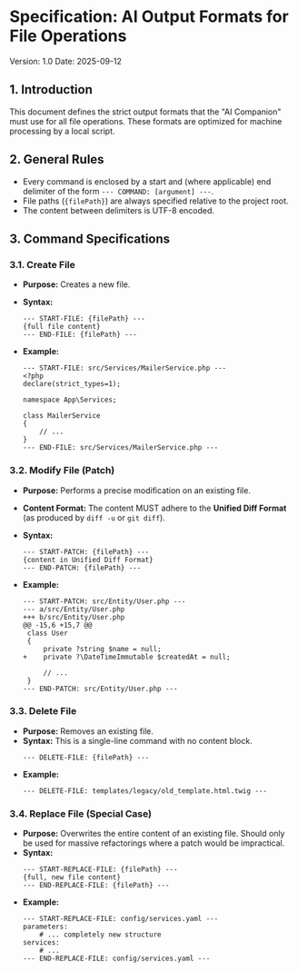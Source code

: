 # Specification: AI Output Formats for File Operations

Version: 1.0
Date: 2025-09-12

## 1. Introduction

This document defines the strict output formats that the "AI Companion" must use for all file operations. These formats
are optimized for machine processing by a local script.

## 2. General Rules

- Every command is enclosed by a start and (where applicable) end delimiter of the form `--- COMMAND: [argument] ---`.
- File paths (`{filePath}`) are always specified relative to the project root.
- The content between delimiters is UTF-8 encoded.

## 3. Command Specifications

### 3.1. Create File

- **Purpose:** Creates a new file.
- **Syntax:**
  ```
  --- START-FILE: {filePath} ---
  {full file content}
  --- END-FILE: {filePath} ---
  ```
- **Example:**

  ```
  --- START-FILE: src/Services/MailerService.php ---
  <?php
  declare(strict_types=1);

  namespace App\Services;

  class MailerService
  {
      // ...
  }
  --- END-FILE: src/Services/MailerService.php ---
  ```

### 3.2. Modify File (Patch)

- **Purpose:** Performs a precise modification on an existing file.
- **Content Format:** The content MUST adhere to the **Unified Diff Format** (as produced by `diff -u` or `git diff`).
- **Syntax:**
  ```
  --- START-PATCH: {filePath} ---
  {content in Unified Diff Format}
  --- END-PATCH: {filePath} ---
  ```
- **Example:**

  ```
  --- START-PATCH: src/Entity/User.php ---
  --- a/src/Entity/User.php
  +++ b/src/Entity/User.php
  @@ -15,6 +15,7 @@
   class User
   {
       private ?string $name = null;
  +    private ?\DateTimeImmutable $createdAt = null;

       // ...
   }
  --- END-PATCH: src/Entity/User.php ---
  ```

### 3.3. Delete File

- **Purpose:** Removes an existing file.
- **Syntax:** This is a single-line command with no content block.
  ```
  --- DELETE-FILE: {filePath} ---
  ```
- **Example:**
  ```
  --- DELETE-FILE: templates/legacy/old_template.html.twig ---
  ```

### 3.4. Replace File (Special Case)

- **Purpose:** Overwrites the entire content of an existing file. Should only be used for massive refactorings where a
  patch would be impractical.
- **Syntax:**
  ```
  --- START-REPLACE-FILE: {filePath} ---
  {full, new file content}
  --- END-REPLACE-FILE: {filePath} ---
  ```
- **Example:**
  ```
  --- START-REPLACE-FILE: config/services.yaml ---
  parameters:
      # ... completely new structure
  services:
      # ...
  --- END-REPLACE-FILE: config/services.yaml ---
  ```
